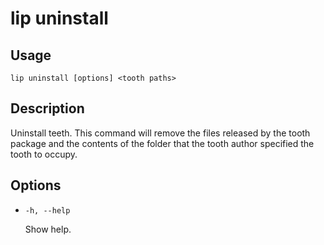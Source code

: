 # lip uninstall

## Usage

```shell
lip uninstall [options] <tooth paths>
```

## Description

Uninstall teeth.
This command will remove the files released by the tooth package and the contents of the folder that the tooth author specified the tooth to occupy.

## Options

- `-h, --help`

  Show help.